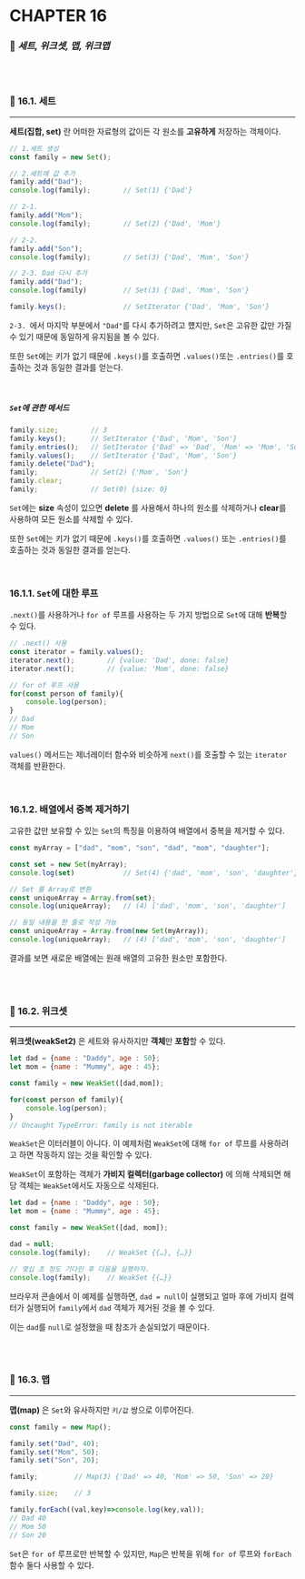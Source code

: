 #  CHAPTER 16

###  :pencil: ***세트, 위크셋, 맵, 위크맵***

<br>

<br>

### :page_facing_up: 16.1. 세트

---

**세트(집합, set)** 란 어떠한 자료형의 값이든 각 원소를 **고유하게** 저장하는 객체이다.

```javascript
// 1.세트 생성
const family = new Set();

// 2.세트에 값 추가
family.add("Dad");
console.log(family);		// Set(1) {'Dad'}

// 2-1.
family.add("Mom");			
console.log(family);		// Set(2) {'Dad', 'Mom'}

// 2-2.
family.add("Son");
console.log(family);		// Set(3) {'Dad', 'Mom', 'Son'}

// 2-3. Dad 다시 추가
family.add("Dad");
console.log(family)			// Set(3) {'Dad', 'Mom', 'Son'}

family.keys();				// SetIterator {'Dad', 'Mom', 'Son'}
```

`2-3. `에서 마지막 부분에서 `"Dad"`를 다시 추가하려고 헀지만, `Set`은 고유한 값만 가질 수 있기 때문에 동일하게 유지됨을 볼 수 있다.

또한 `Set`에는 키가 없기 때문에 `.keys()`를 호출하면 `.values()`또는 `.entries()`를 호출하는 것과 동일한 결과를 얻는다.

<br>

##### `Set`에 관한 메서드

```javascript
family.size;		// 3
family.keys();		// SetIterator {'Dad', 'Mom', 'Son'}
family.entries();	// SetIterator {'Dad' => 'Dad', 'Mom' => 'Mom', 'Son' => 'Son'}
family.values();	// SetIterator {'Dad', 'Mom', 'Son'}
family.delete("Dad");
family;				// Set(2) {'Mom', 'Son'}
family.clear;
family;				// Set(0) {size: 0}
```

`Set`에는 **size** 속성이 있으면 **delete** 를 사용해서 하나의 원소를 삭제하거나 **clear**를 사용하여 모든 원소를 삭제할 수 있다.

또한 `Set`에는 키가 없기 때문에 `.keys()`를 호출하면 `.values()` 또는 `.entries()`를 호출하는 것과 동일한 결과를 얻는다.

<br>

### 16.1.1. `Set`에 대한 루프

`.next()`를 사용하거나 `for of` 루프를 사용하는 두 가지 방법으로 `Set`에 대해 **반복**할 수 있다.

```javascript
// .next() 사용
const iterator = family.values();
iterator.next();		// {value: 'Dad', done: false}
iterator.next();		// {value: 'Mom', done: false}

// for of 루프 사용
for(const person of family){
    console.log(person);
}
// Dad
// Mom
// Son
```

`values()` 메서드는 제너레이터 함수와 비슷하게 `next()`를 호출할 수 있는 `iterator` 객체를 반환한다.

<br>

### 16.1.2. 배열에서 중복 제거하기

고유한 값만 보유할 수 있는 `Set`의 특징을 이용하여 배열에서 중복을 제거할 수 있다.

```javascript
const myArray = ["dad", "mom", "son", "dad", "mom", "daughter"];

const set = new Set(myArray);
console.log(set)			// Set(4) {'dad', 'mom', 'son', 'daughter'}

// Set 를 Array로 변환
const uniqueArray = Array.from(set);
console.log(uniqueArray);	// (4) ['dad', 'mom', 'son', 'daughter']

// 동일 내용을 한 줄로 작성 가능
const uniqueArray = Array.from(new Set(myArray));
console.log(uniqueArray);	// (4) ['dad', 'mom', 'son', 'daughter']
```

결과를 보면 새로운 배열에는 원래 배열의 고유한 원소만 포함한다.

<br>

<br>

### :page_facing_up: 16.2. 위크셋

---

**위크셋(weakSet2)** 은 세트와 유사하지만 **객체**만 **포함**할 수 있다.

```javascript
let dad = {name : "Daddy", age : 50};
let mom = {name : "Mummy", age : 45};

const family = new WeakSet([dad,mom]);

for(const person of family){
    console.log(person);
}
// Uncaught TypeError: family is not iterable
```

`WeakSet`은 이터러블이 아니다. 이 예제처럼 `WeakSet`에 대해 `for of` 루프를 사용하려고 하면 작동하지 않는 것을 확인할 수 있다.

`WeakSet`이 포함하는 객체가 **가비지 컬렉터(garbage collector)** 에 의해 삭제되면 해당 객체는 `WeakSet`에서도 자동으로 삭제된다.

```javascript
let dad = {name : "Daddy", age : 50};
let mom = {name : "Mummy", age : 45};

const family = new WeakSet([dad, mom]);

dad = null;
console.log(family);	// WeakSet {{…}, {…}}

// 몇십 초 정도 기다린 후 다음을 실행하자.
console.log(family);	// WeakSet {{…}}
```

브라우저 콘솔에서 이 예제를 실행하면, `dad = null`이 실행되고 얼마 후에 가비지 컬렉터가 실행되어 `family`에서 `dad` 객체가 제거된 것을 볼 수 있다. 

이는 `dad`를 `null`로 설정했을 때 참조가 손실되었기 때문이다.

<br>

<br>

### :page_facing_up: 16.3. 맵

---

**맵(map)** 은 `Set`와 유사하지만 `키/값` 쌍으로 이루어진다.

```javascript
const family = new Map();

family.set("Dad", 40);
family.set("Mom", 50);
family.set("Son", 20);

family;			// Map(3) {'Dad' => 40, 'Mom' => 50, 'Son' => 20}

family.size;	// 3

family.forEach((val,key)=>console.log(key,val));
// Dad 40
// Mom 50
// Son 20
```

`Set`은 `for of` 루프로만 반복할 수 있지만, `Map`은 반복을 위해 `for of` 루프와 `forEach` 함수 둘다 사용할 수 있다.

<br>

<br>


